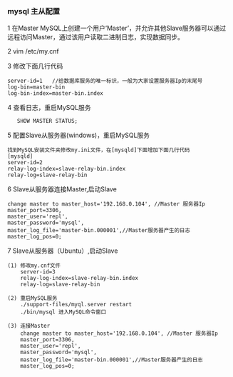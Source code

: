 ### mysql 主从配置
1 在Master MySQL上创建一个用户‘Master’，并允许其他Slave服务器可以通过远程访问Master，通过该用户读取二进制日志，实现数据同步。  

2 vim /etc/my.cnf  

3 修改下面几行代码

    server-id=1   //给数据库服务的唯一标识，一般为大家设置服务器Ip的末尾号
    log-bin=master-bin
    log-bin-index=master-bin.index
    
4 查看日志，重启MySQL服务

       SHOW MASTER STATUS;
       
5 配置Slave从服务器(windows)，重启MySQL服务

    找到MySQL安装文件夹修改my.ini文件，在[mysqld]下面增加下面几行代码
    [mysqld]
    server-id=2
    relay-log-index=slave-relay-bin.index
    relay-log=slave-relay-bin
    
6 Slave从服务器连接Master,启动Slave

    change master to master_host='192.168.0.104', //Master 服务器Ip
    master_port=3306,
    master_user='repl',
    master_password='mysql', 
    master_log_file='master-bin.000001',//Master服务器产生的日志
    master_log_pos=0;
    
7 Slave从服务器（Ubuntu）,启动Slave
    
    (1) 修改my.cnf文件
        server-id=3
        relay-log-index=slave-relay-bin.index
        relay-log=slave-relay-bin
        
    (2) 重启MySQL服务
        ./support-files/myql.server restart
        ./bin/mysql 进入MySQL命令窗口
    
    (3) 连接Master
        change master to master_host='192.168.0.104', //Master 服务器Ip
        master_port=3306,
        master_user='repl',
        master_password='mysql', 
        master_log_file='master-bin.000001',//Master服务器产生的日志
        master_log_pos=0;
